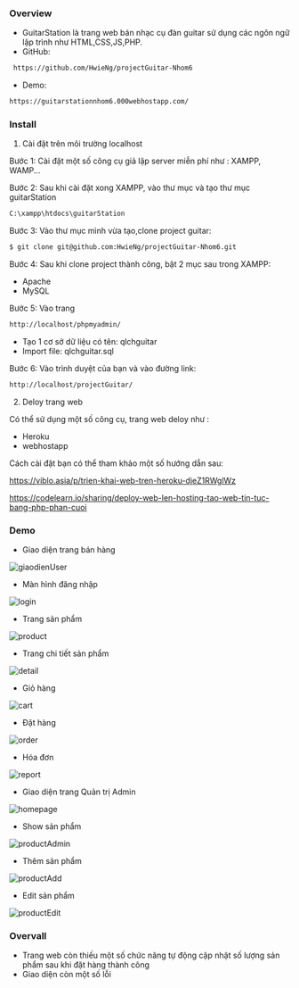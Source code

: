 ### Overview
- GuitarStation là trang web bán nhạc cụ đàn guitar sử dụng các ngôn ngữ lập trình như HTML,CSS,JS,PHP.
- GitHub: 
```bash
 https://github.com/HwieNg/projectGuitar-Nhom6
```
- Demo: 
```bash
https://guitarstationnhom6.000webhostapp.com/
```

### Install

1) Cài đặt trên môi trường localhost

Bước 1: Cài đặt một số công cụ giả lập server miễn phí như : XAMPP, WAMP...

Bước 2: Sau khi cài đặt xong XAMPP, vào thư mục và tạo thư mục guitarStation
```bash
C:\xampp\htdocs\guitarStation
```
Bước 3: Vào thư mục mình vừa tạo,clone project guitar:
```bash
$ git clone git@github.com:HwieNg/projectGuitar-Nhom6.git
```
Bước 4: Sau khi clone project thành công, bật 2 mục sau trong XAMPP:
* Apache
* MySQL

Bước 5: Vào trang 
```bash
http://localhost/phpmyadmin/
```
* Tạo 1 cơ sở dữ liệu có tên: qlchguitar
* Import file: qlchguitar.sql 

Bước 6: Vào trình duyệt của bạn và vào đường link:
```bash
http://localhost/projectGuitar/
```
2) Deloy trang web

Có thể sử dụng một số công cụ, trang web deloy như :
* Heroku
* webhostapp

Cách cài đặt bạn có thể tham khảo một số hướng dẫn sau:

https://viblo.asia/p/trien-khai-web-tren-heroku-djeZ1RWglWz

https://codelearn.io/sharing/deploy-web-len-hosting-tao-web-tin-tuc-bang-php-phan-cuoi

### Demo
- Giao diện trang bán hàng

![giaodienUser](https://user-images.githubusercontent.com/72747007/144338307-4cae034a-b502-4c50-86a8-9316c61029a4.png)

- Màn hình đăng nhập

![login](https://user-images.githubusercontent.com/72747007/144338433-9b574868-c3bd-4239-a468-1e23c5c3fd99.png)

- Trang sản phẩm

![product](https://user-images.githubusercontent.com/72747007/144338593-3be471ae-4ae4-4f6d-bae3-c1322512b5ae.png)

- Trang chi tiết sản phẩm

![detail](https://user-images.githubusercontent.com/72747007/144338698-654b5630-dcb6-412b-97e8-0860e95cb567.png)

- Giỏ hàng

![cart](https://user-images.githubusercontent.com/72747007/144338787-9fcc1814-17b2-4a92-a4f1-a7554f8ea5af.png)

- Đặt hàng

![order](https://user-images.githubusercontent.com/72747007/144339346-246fd355-f271-495e-a774-ba27044220c2.png)

- Hóa đơn

![report](https://user-images.githubusercontent.com/72747007/144339576-58e435b5-3ca5-4a70-9bb2-baf9ba0e52eb.png)


- Giao diện trang Quản trị Admin

![homepage](https://user-images.githubusercontent.com/72747007/144340036-3d628926-6f7e-47a5-ba9c-06d3339515da.png)

- Show sản phẩm

![productAdmin](https://user-images.githubusercontent.com/72747007/144340060-160b6eea-fe40-4b09-aef8-81e55ec3c48b.png)

- Thêm sản phẩm

![productAdd](https://user-images.githubusercontent.com/72747007/144340075-49e004c9-2954-4224-a526-c5d7354d4876.png)

- Edit sản phẩm


![productEdit](https://user-images.githubusercontent.com/72747007/144340476-b7c9e032-0d17-419a-9606-f2e948f59ea0.png)


### Overvall
- Trang web còn thiếu một số chức năng tự động cập nhật số lượng sản phẩm sau khi đặt hàng thành công
- Giao diện còn một số lỗi

